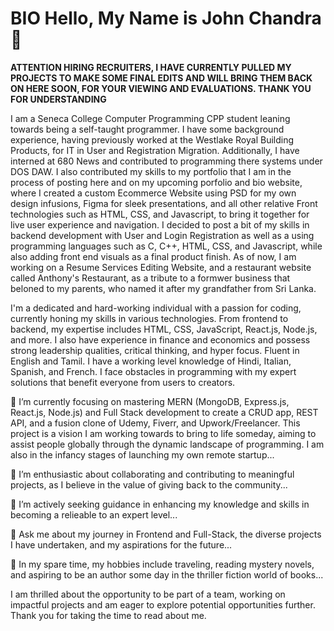 # BIO Hello, My Name is John Chandra 👋

**********ATTENTION HIRING RECRUITERS, I HAVE CURRENTLY PULLED MY PROJECTS TO MAKE SOME FINAL EDITS AND WILL BRING THEM BACK ON HERE SOON, FOR YOUR VIEWING AND EVALUATIONS. THANK YOU FOR UNDERSTANDING**********

I am a Seneca College Computer Programming CPP student leaning towards being a self-taught programmer. I have some background experience, having previously worked at the Westlake Royal Building Products, for IT in User and Registration Migration. Additionally, I have interned at 680 News and contributed to programming there systems under DOS DAW. I also contributed my skills to my portfolio that I am in the process of posting here and on my upcoming porfolio and bio website, where I created a custom Ecommerce Website using PSD for my own design infusions, Figma for sleek presentations, and all other relative Front technologies such as HTML, CSS, and Javascript, to bring it together for live user experience and navigation. I decided to post a bit of my skills in backend development with User and Login Registration as well as a using programming languages such as C, C++, HTML, CSS, and Javascript, while also adding front end visuals as a final product finish. As of now, I am working on a Resume Services Editing Website, and a restaurant website called Anthony's Restaurant, as a tribute to a formwer business that beloned to my parents, who named it after my grandfather from Sri Lanka.

I'm a dedicated and hard-working individual with a passion for coding, currently honing my skills in various technologies. From frontend to backend, my expertise includes HTML, CSS, JavaScript, React.js, Node.js, and more.  I also have experience in finance and economics and possess strong leadership qualities, critical thinking, and hyper focus. Fluent in English and Tamil. I have a working level knowledge of Hindi, Italian, Spanish, and French. I face obstacles in programming with my expert solutions that benefit everyone from users to creators.

🔭 I’m currently focusing on mastering MERN (MongoDB, Express.js, React.js, Node.js) and Full Stack development to create a CRUD app, REST API, and a fusion clone of Udemy, Fiverr, and Upwork/Freelancer. This project is a vision I am working towards to bring to life someday, aiming to assist people globally through the dynamic landscape of programming. I am also in the infancy stages of launching my own remote startup...

👯 I’m enthusiastic about collaborating and contributing to meaningful projects, as I believe in the value of giving back to the community...

🤔 I’m actively seeking guidance in enhancing my knowledge and skills in becoming a relieable to an expert level...

💬 Ask me about my journey in Frontend and Full-Stack, the diverse projects I have undertaken, and my aspirations for the future...

💬 In my spare time, my hobbies include traveling, reading mystery novels, and aspiring to be an author some day in the thriller fiction world of books...

I am thrilled about the opportunity to be part of a team, working on impactful projects and am eager to explore potential opportunities further. Thank you for taking the time to read about me.
